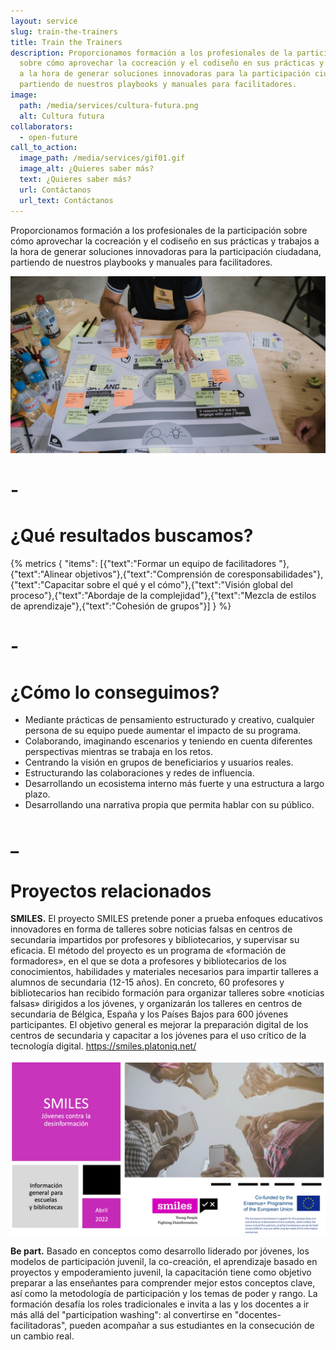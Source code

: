 ```yaml
---
layout: service
slug: train-the-trainers
title: Train the Trainers
description: Proporcionamos formación a los profesionales de la participación
  sobre cómo aprovechar la cocreación y el codiseño en sus prácticas y trabajos
  a la hora de generar soluciones innovadoras para la participación ciudadana,
  partiendo de nuestros playbooks y manuales para facilitadores.
image:
  path: /media/services/cultura-futura.png
  alt: Cultura futura
collaborators:
  - open-future
call_to_action:
  image_path: /media/services/gif01.gif
  image_alt: ¿Quieres saber más?
  text: ¿Quieres saber más?
  url: Contáctanos
  url_text: Contáctanos
---
```

Proporcionamos formación a los profesionales de la participación sobre cómo aprovechar la cocreación y el codiseño en sus prácticas y trabajos a la hora de generar soluciones innovadoras para la participación ciudadana, partiendo de nuestros playbooks y manuales para facilitadores.

![Train the trainers](/media/photo_2024-07-31_15-47-52.jpg "Train the trainers")

# \-

# ¿Qué resultados buscamos?

{% metrics { "items": [{"text":"Formar un equipo de facilitadores "},{"text":"Alinear objetivos"},{"text":"Comprensión de coresponsabilidades"},{"text":"Capacitar sobre el qué y el cómo"},{"text":"Visión global del proceso"},{"text":"Abordaje de la complejidad"},{"text":"Mezcla de estilos de aprendizaje"},{"text":"Cohesión de grupos"}] } %}

# \-

# ¿Cómo lo conseguimos?

* Mediante prácticas de pensamiento estructurado y creativo, cualquier persona de su equipo puede aumentar el impacto de su programa.
* Colaborando, imaginando escenarios y teniendo en cuenta diferentes perspectivas mientras se trabaja en los retos.
* Centrando la visión en grupos de beneficiarios y usuarios reales. 
* Estructurando las colaboraciones y redes de influencia.
* Desarrollando un ecosistema interno más fuerte y una estructura a largo plazo.
* Desarrollando una narrativa propia que permita hablar con su público.

# _

# Proyectos relacionados

**SMILES.** El proyecto SMILES pretende poner a prueba enfoques educativos innovadores en forma de talleres sobre noticias falsas en centros de secundaria impartidos por profesores y bibliotecarios, y supervisar su eficacia. El método del proyecto es un programa de «formación de formadores», en el que se dota a profesores y bibliotecarios de los conocimientos, habilidades y materiales necesarios para impartir talleres a alumnos de secundaria (12-15 años). En concreto, 60 profesores y bibliotecarios han recibido formación para organizar talleres sobre «noticias falsas» dirigidos a los jóvenes, y organizarán los talleres en centros de secundaria de Bélgica, España y los Países Bajos para 600 jóvenes participantes. El objetivo general es mejorar la preparación digital de los centros de secundaria y capacitar a los jóvenes para el uso crítico de la tecnología digital. https://smiles.platoniq.net/

![](/media/captura-de-pantalla-2024-09-09-a-las-15.55.15.png)

**Be part.** Basado en conceptos como desarrollo liderado por jóvenes, los modelos de participación juvenil, la co-creación, el aprendizaje basado en proyectos y empoderamiento juvenil, la capacitación tiene como objetivo preparar a las enseñantes para comprender mejor estos conceptos clave, así como la metodología de participación y los temas de poder y rango. La formación desafía los roles tradicionales e invita a las y los docentes a ir más allá del "participation washing": al convertirse en "docentes-facilitadoras", pueden acompañar a sus estudiantes en la consecución de un cambio real.
